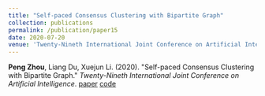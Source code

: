 ```yaml
---
title: "Self-paced Consensus Clustering with Bipartite Graph"
collection: publications
permalink: /publication/paper15
date: 2020-07-20
venue: 'Twenty-Nineth International Joint Conference on Artificial Intelligence'
---
```

**Peng Zhou**, Liang Du, Xuejun Li. (2020). &quot;Self-paced Consensus Clustering with Bipartite Graph.&quot; <i>Twenty-Nineth International Joint Conference on Artificial Intelligence</i>. [paper](http://Doctor-Nobody.github.io/papers/ijcai2020.pdf) [code](http://Doctor-Nobody.github.io/codes/code_SCCBG.rar)
